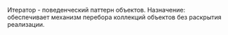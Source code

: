 Итератор - поведенческий паттерн объектов.
Назначение: обеспечивает механизм перебора коллекций объектов без раскрытия реализации.
